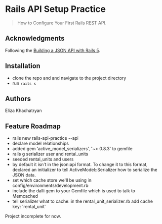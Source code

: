 
# Rails API Setup Practice 

> How to Configure Your First Rails REST API.

## Acknowledgments

Following the [Building a JSON API with Rails 5](https://blog.codeship.com/building-a-json-api-with-rails-5/).

## Installation

- clone the repo and and navigate to the project directory
- run `rails s`

## Authors

Eliza Khachatryan

## Feature Roadmap

* rails new rails-api-practice --api
* declare model relationships
* added gem 'active_model_serializers', '~> 0.8.3' to gemfile
* rails g serializer user and rental_units
* seeded rental_units and users
* by default it isn’t in the json:api format. To change it to this format, declared an 			initializer to tell ActiveModel::Serializer how to serialize the JSON data.
* set which cache store we'll be using in config/environments/development.rb
* include the dalli gem to your Gemfile which is used to talk to Memcached
* tell serializer what to cache: in the rental_unit_serializer.rb add cache key: 'rental_unit'

Project incomplete for now.